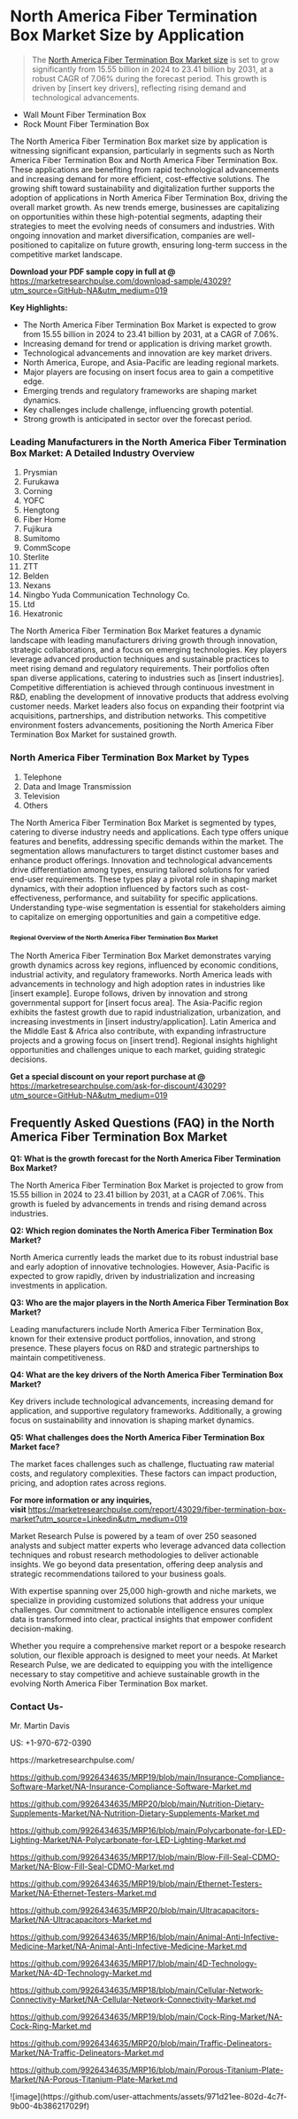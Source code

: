 <h1>North America Fiber Termination Box Market&nbsp;Size by Application</h1><blockquote><p>The <a href="https://marketresearchpulse.com/download-sample/43029?utm_source=GitHub-NA&amp;utm_medium=019">North America Fiber Termination Box Market size</a> is set to grow significantly from 15.55 billion in 2024 to 23.41 billion by 2031, at a robust CAGR of 7.06% during the forecast period. This growth is driven by [insert key drivers], reflecting rising demand and technological advancements.</p></blockquote><ul><li>Wall Mount Fiber Termination Box<li> Rock Mount Fiber Termination Box</li></ul><p>The North America Fiber Termination Box market size by application is witnessing significant expansion, particularly in segments such as North America Fiber Termination Box and North America Fiber Termination Box. These applications are benefiting from rapid technological advancements and increasing demand for more efficient, cost-effective solutions. The growing shift toward sustainability and digitalization further supports the adoption of applications in North America Fiber Termination Box, driving the overall market growth. As new trends emerge, businesses are capitalizing on opportunities within these high-potential segments, adapting their strategies to meet the evolving needs of consumers and industries. With ongoing innovation and market diversification, companies are well-positioned to capitalize on future growth, ensuring long-term success in the competitive market landscape.</p><p><strong>Download your PDF sample copy in full at @ </strong><a href="https://marketresearchpulse.com/download-sample/43029?utm_source=GitHub-NA&amp;utm_medium=019">https://marketresearchpulse.com/download-sample/43029?utm_source=GitHub-NA&amp;utm_medium=019</a></p><p><strong>Key Highlights: </strong></p><ul><li>The North America Fiber Termination Box Market is expected to grow from 15.55 billion in 2024 to 23.41 billion by 2031, at a CAGR of 7.06%.</li><li>Increasing demand for trend or application is driving market growth.</li><li>Technological advancements and innovation are key market drivers.</li><li>North America, Europe, and Asia-Pacific are leading regional markets.</li><li>Major players are focusing on insert focus area to gain a competitive edge.</li><li>Emerging trends and regulatory frameworks are shaping market dynamics.</li><li>Key challenges include challenge, influencing growth potential.</li><li>Strong growth is anticipated in sector over the forecast period.</li></ul><h3>Leading Manufacturers in the North America Fiber Termination Box Market: A Detailed Industry Overview</h3><ol><li>Prysmian</li><li>Furukawa</li><li>Corning</li><li>YOFC</li><li>Hengtong</li><li>Fiber Home</li><li>Fujikura</li><li>Sumitomo</li><li>CommScope</li><li>Sterlite</li><li>ZTT</li><li>Belden</li><li>Nexans</li><li>Ningbo Yuda Communication Technology Co.</li><li>Ltd</li><li>Hexatronic</li></ol><div class="flex max-w-full flex-col flex-grow"><div class="min-h-8 text-message flex w-full flex-col items-end gap-2 whitespace-normal break-words [.text-message+&amp;]:mt-5" dir="auto" data-message-author-role="assistant" data-message-id="fd8432e4-4910-450d-b182-61b7bfb0a01f" data-message-model-slug="gpt-4o"><div class="flex w-full flex-col gap-1 empty:hidden first:pt-[3px]"><div class="markdown prose w-full break-words dark:prose-invert light"><p>The North America Fiber Termination Box Market features a dynamic landscape with leading manufacturers driving growth through innovation, strategic collaborations, and a focus on emerging technologies. Key players leverage advanced production techniques and sustainable practices to meet rising demand and regulatory requirements. Their portfolios often span diverse applications, catering to industries such as [insert industries]. Competitive differentiation is achieved through continuous investment in R&amp;D, enabling the development of innovative products that address evolving customer needs. Market leaders also focus on expanding their footprint via acquisitions, partnerships, and distribution networks. This competitive environment fosters advancements, positioning the North America Fiber Termination Box Market for sustained growth.</p></div></div></div></div><h3>North America Fiber Termination Box Market by Types</h3><ol><li>Telephone<li> Data and Image Transmission<li> Television<li> Others</li></ol><div class="flex max-w-full flex-col flex-grow"><div class="min-h-8 text-message flex w-full flex-col items-end gap-2 whitespace-normal break-words [.text-message+&amp;]:mt-5" dir="auto" data-message-author-role="assistant" data-message-id="084470be-0bb7-4664-bddf-5156b4f41249" data-message-model-slug="gpt-4o-mini"><div class="flex w-full flex-col gap-1 empty:hidden first:pt-[3px]"><div class="markdown prose w-full break-words dark:prose-invert light"><p>The North America Fiber Termination Box Market is segmented by types, catering to diverse industry needs and applications. Each type offers unique features and benefits, addressing specific demands within the market. The segmentation allows manufacturers to target distinct customer bases and enhance product offerings. Innovation and technological advancements drive differentiation among types, ensuring tailored solutions for varied end-user requirements. These types play a pivotal role in shaping market dynamics, with their adoption influenced by factors such as cost-effectiveness, performance, and suitability for specific applications. Understanding type-wise segmentation is essential for stakeholders aiming to capitalize on emerging opportunities and gain a competitive edge.</p></div></div></div></div><h3><span style="font-size: 11px;">Regional Overview of the North America Fiber Termination Box Market</span></h3><div class="flex max-w-full flex-col flex-grow"><div class="min-h-8 text-message flex w-full flex-col items-end gap-2 whitespace-normal break-words [.text-message+&amp;]:mt-5" dir="auto" data-message-author-role="assistant" data-message-id="e9038762-ce64-4e30-91c9-9bd413514231" data-message-model-slug="gpt-4o-mini"><div class="flex w-full flex-col gap-1 empty:hidden first:pt-[3px]"><div class="markdown prose w-full break-words dark:prose-invert light"><p>The North America Fiber Termination Box Market demonstrates varying growth dynamics across key regions, influenced by economic conditions, industrial activity, and regulatory frameworks. North America leads with advancements in technology and high adoption rates in industries like [insert example]. Europe follows, driven by innovation and strong governmental support for [insert focus area]. The Asia-Pacific region exhibits the fastest growth due to rapid industrialization, urbanization, and increasing investments in [insert industry/application]. Latin America and the Middle East &amp; Africa also contribute, with expanding infrastructure projects and a growing focus on [insert trend]. Regional insights highlight opportunities and challenges unique to each market, guiding strategic decisions.</p></div></div></div></div><p><strong>Get a special discount on your report purchase at @ </strong><a href="https://marketresearchpulse.com/ask-for-discount/43029?utm_source=GitHub-NA&amp;utm_medium=019">https://marketresearchpulse.com/ask-for-discount/43029?utm_source=GitHub-NA&amp;utm_medium=019</a></p><h2>Frequently Asked Questions (FAQ) in the North America Fiber Termination Box Market</h2><p><strong>Q1: What is the growth forecast for the North America Fiber Termination Box Market?</strong></p><p>The North America Fiber Termination Box Market is projected to grow from 15.55 billion in 2024 to 23.41 billion by 2031, at a CAGR of 7.06%. This growth is fueled by advancements in trends and rising demand across industries.</p><p><strong>Q2: Which region dominates the North America Fiber Termination Box Market?</strong></p><p>North America currently leads the market due to its robust industrial base and early adoption of innovative technologies. However, Asia-Pacific is expected to grow rapidly, driven by industrialization and increasing investments in application.</p><p><strong>Q3: Who are the major players in the North America Fiber Termination Box Market?</strong></p><p>Leading manufacturers include North America Fiber Termination Box, known for their extensive product portfolios, innovation, and strong presence. These players focus on R&amp;D and strategic partnerships to maintain competitiveness.</p><p><strong>Q4: What are the key drivers of the North America Fiber Termination Box Market?</strong></p><p>Key drivers include technological advancements, increasing demand for application, and supportive regulatory frameworks. Additionally, a growing focus on sustainability and innovation is shaping market dynamics.</p><p><strong>Q5: What challenges does the North America Fiber Termination Box Market face?</strong></p><p>The market faces challenges such as challenge, fluctuating raw material costs, and regulatory complexities. These factors can impact production, pricing, and adoption rates across regions.</p><p><strong>For more information or any inquiries, visit&nbsp;</strong><a href="https://marketresearchpulse.com/report/43029/fiber-termination-box-market?utm_source=Linkedin&utm_medium=019">https://marketresearchpulse.com/report/43029/fiber-termination-box-market?utm_source=Linkedin&utm_medium=019</a></p><p>Market Research Pulse is powered by a team of over 250 seasoned analysts and subject matter experts who leverage advanced data collection techniques and robust research methodologies to deliver actionable insights. We go beyond data presentation, offering deep analysis and strategic recommendations tailored to your business goals.</p><p>With expertise spanning over 25,000 high-growth and niche markets, we specialize in providing customized solutions that address your unique challenges. Our commitment to actionable intelligence ensures complex data is transformed into clear, practical insights that empower confident decision-making.</p><p>Whether you require a comprehensive market report or a bespoke research solution, our flexible approach is designed to meet your needs. At Market Research Pulse, we are dedicated to equipping you with the intelligence necessary to stay competitive and achieve sustainable growth in the evolving North America Fiber Termination Box market.</p><h3><strong>Contact Us-</strong></h3><p>Mr. Martin Davis</p><p>US: +1-970-672-0390</p><p>https://marketresearchpulse.com/</p><p><a href="https://github.com/9926434635/MRP19/blob/main/Insurance-Compliance-Software-Market/NA-Insurance-Compliance-Software-Market.md">https://github.com/9926434635/MRP19/blob/main/Insurance-Compliance-Software-Market/NA-Insurance-Compliance-Software-Market.md</a></p><p><a href="https://github.com/9926434635/MRP20/blob/main/Nutrition-Dietary-Supplements-Market/NA-Nutrition-Dietary-Supplements-Market.md">https://github.com/9926434635/MRP20/blob/main/Nutrition-Dietary-Supplements-Market/NA-Nutrition-Dietary-Supplements-Market.md</a></p><p><a href="https://github.com/9926434635/MRP16/blob/main/Polycarbonate-for-LED-Lighting-Market/NA-Polycarbonate-for-LED-Lighting-Market.md">https://github.com/9926434635/MRP16/blob/main/Polycarbonate-for-LED-Lighting-Market/NA-Polycarbonate-for-LED-Lighting-Market.md</a></p><p><a href="https://github.com/9926434635/MRP17/blob/main/Blow-Fill-Seal-CDMO-Market/NA-Blow-Fill-Seal-CDMO-Market.md">https://github.com/9926434635/MRP17/blob/main/Blow-Fill-Seal-CDMO-Market/NA-Blow-Fill-Seal-CDMO-Market.md</a></p><p><a href="https://github.com/9926434635/MRP19/blob/main/Ethernet-Testers-Market/NA-Ethernet-Testers-Market.md">https://github.com/9926434635/MRP19/blob/main/Ethernet-Testers-Market/NA-Ethernet-Testers-Market.md</a></p><p><a href="https://github.com/9926434635/MRP20/blob/main/Ultracapacitors-Market/NA-Ultracapacitors-Market.md">https://github.com/9926434635/MRP20/blob/main/Ultracapacitors-Market/NA-Ultracapacitors-Market.md</a></p><p><a href="https://github.com/9926434635/MRP16/blob/main/Animal-Anti-Infective-Medicine-Market/NA-Animal-Anti-Infective-Medicine-Market.md">https://github.com/9926434635/MRP16/blob/main/Animal-Anti-Infective-Medicine-Market/NA-Animal-Anti-Infective-Medicine-Market.md</a></p><p><a href="https://github.com/9926434635/MRP17/blob/main/4D-Technology-Market/NA-4D-Technology-Market.md">https://github.com/9926434635/MRP17/blob/main/4D-Technology-Market/NA-4D-Technology-Market.md</a></p><p><a href="https://github.com/9926434635/MRP18/blob/main/Cellular-Network-Connectivity-Market/NA-Cellular-Network-Connectivity-Market.md">https://github.com/9926434635/MRP18/blob/main/Cellular-Network-Connectivity-Market/NA-Cellular-Network-Connectivity-Market.md</a></p><p><a href="https://github.com/9926434635/MRP19/blob/main/Cock-Ring-Market/NA-Cock-Ring-Market.md">https://github.com/9926434635/MRP19/blob/main/Cock-Ring-Market/NA-Cock-Ring-Market.md</a></p><p><a href="https://github.com/9926434635/MRP20/blob/main/Traffic-Delineators-Market/NA-Traffic-Delineators-Market.md">https://github.com/9926434635/MRP20/blob/main/Traffic-Delineators-Market/NA-Traffic-Delineators-Market.md</a></p><p><a href="https://github.com/9926434635/MRP16/blob/main/Porous-Titanium-Plate-Market/NA-Porous-Titanium-Plate-Market.md">https://github.com/9926434635/MRP16/blob/main/Porous-Titanium-Plate-Market/NA-Porous-Titanium-Plate-Market.md</a></p>
![image](https://github.com/user-attachments/assets/971d21ee-802d-4c7f-9b00-4b386217029f)
